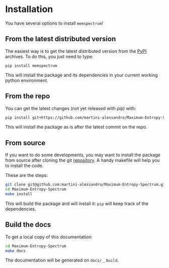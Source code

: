 Installation
============

You have several options to install `memspectrum`!

## From the latest distributed version

The easiest way is to get the latest distributed version from the [PyPI](https://pypi.org/project/memspectrum/) archives.
To do this, you just need to type:

```
pip install memspectrum
```

This will install the package and its dependencies in your current working python environment.

## From the repo

You can get the latest changes (not yet released with pip) with:

```Bash
pip install git+https://github.com/martini-alessandro/Maximum-Entropy-Spectrum
```

This will install the package as is after the latest commit on the repo.

## From source

If you want to do some developments, you may want to install the package from source after cloning the git [repository](https://github.com/martini-alessandro/Maximum-Entropy-Spectrum).
A handy makefile will help you to install the code.

These are the steps:


```Bash
git clone git@github.com:martini-alessandro/Maximum-Entropy-Spectrum.git
cd Maximum-Entropy-Spectrum
make install
```

This will build the package and will install it: `pip` will keep track of the dependencies.

## Build the docs

To get a local copy of this documentation:

```Bash
cd Maximum-Entropy-Spectrum
make docs
```

The documentation will be generated on `docs/__build`.



